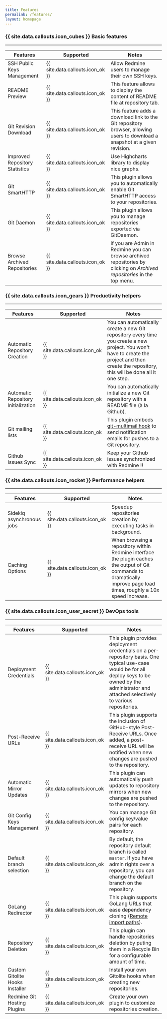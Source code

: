 ```yaml
---
title: Features
permalink: /features/
layout: homepage
---
```


### {{ site.data.callouts.icon_cubes }} Basic features
***

Features | Supported | Notes
---------|-----------|------
SSH Public Keys Management          | {{ site.data.callouts.icon_ok }} | Allow Redmine users to manage their own SSH keys.
README Preview                      | {{ site.data.callouts.icon_ok }} | This feature allows to display the content of README file at repository tab.
Git Revision Download               | {{ site.data.callouts.icon_ok }} | This feature adds a download link to the Git repository browser, allowing users to download a snapshot at a given revision.
Improved Repository Statistics      | {{ site.data.callouts.icon_ok }} | Use Highcharts library to display nice graphs.
Git SmartHTTP                       | {{ site.data.callouts.icon_ok }} | This plugin allows you to automatically enable Git SmartHTTP access to your repositories.
Git Daemon                          | {{ site.data.callouts.icon_ok }} | This plugin allows you to manage repositories exported via GitDaemon.
Browse Archived Repositories        | {{ site.data.callouts.icon_ok }} | If you are Admin in Redmine you can browse archived repositories by clicking on *Archived repositories* in the top menu.


### {{ site.data.callouts.icon_gears }} Productivity helpers
***

Features | Supported | Notes
---------|-----------|------
Automatic Repository Creation       | {{ site.data.callouts.icon_ok }} | You can automatically create a new Git repository every time you create a new project. You won't have to create the project and then create the repository, this will be done all it one step.
Automatic Repository Initialization | {{ site.data.callouts.icon_ok }} | You can automatically initialize a new Git repository with a README file (à la Github).
Git mailing lists                   | {{ site.data.callouts.icon_ok }} | This plugin embeds [git-multimail hook](https://github.com/mhagger/git-multimail) to send notification emails for pushes to a Git repository.
Github Issues Sync                  | {{ site.data.callouts.icon_ok }} | Keep your Github issues synchronized with Redmine !!


### {{ site.data.callouts.icon_rocket }} Performance helpers
***

Features | Supported | Notes
---------|-----------|------
Sidekiq asynchronous jobs           | {{ site.data.callouts.icon_ok }} | Speedup repositories creation by executing tasks in background.
Caching Options                     | {{ site.data.callouts.icon_ok }} | When browsing a repository within Redmine interface the plugin caches the output of Git commands to dramatically improve page load times, roughly a 10x speed increase.


### {{ site.data.callouts.icon_user_secret }} DevOps tools
***

Features | Supported | Notes
---------|-----------|------
Deployment Credentials              | {{ site.data.callouts.icon_ok }} | This plugin provides deployment credentials on a per-repository basis. One typical use-case would be for all deploy keys to be owned by the administrator and attached selectively to various repositories.
Post-Receive URLs                   | {{ site.data.callouts.icon_ok }} | This plugin supports the inclusion of GitHub-style Post-Receive URLs. Once added, a post-receive URL will be notified when new changes are pushed to the repository.
Automatic Mirror Updates            | {{ site.data.callouts.icon_ok }} | This plugin can automatically push updates to repository mirrors when new changes are pushed to the repository.
Git Config Keys Management          | {{ site.data.callouts.icon_ok }} | You can manage Git config key/value pairs for each repository.
Default branch selection            | {{ site.data.callouts.icon_ok }} | By default, the repository default branch is called ```master```. If you have admin rights over a repository, you can change the default branch on the repository.
GoLang Redirector                   | {{ site.data.callouts.icon_ok }} | This plugin supports GoLang URLs that ease dependency cloning ([Remote import paths](http://golang.org/cmd/go/#hdr-Remote_import_paths)).
Repository Deletion                 | {{ site.data.callouts.icon_ok }} | This plugin can handle repositories deletion by puting them in a Recycle Bin for a configurable amount of time.
Custom Gitolite Hooks Installer     | {{ site.data.callouts.icon_ok }} | Install your own Gitolite hooks when creating new repositories.
Redmine Git Hosting Plugins         | {{ site.data.callouts.icon_ok }} | Create your own plugin to customize repositories creation.
